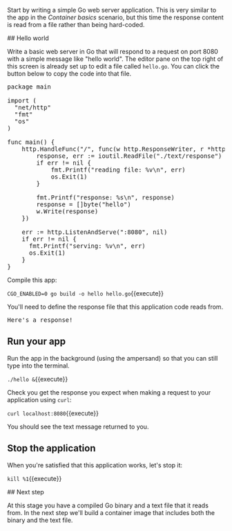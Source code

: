 Start by writing a simple Go web server application. This is very similar to the app in the *Container basics* scenario, but this time the response content is read from a file rather than being hard-coded. 

## Hello world

Write a basic web server in Go that will respond to a request on port 8080 with a simple message like "hello world". The editor pane on the top right of this screen is already set up to edit a file called `hello.go`. You can click the button below to copy the code into that file.

<pre class="file" data-filename="hello.go" data-target="replace">
package main

import (
  "net/http"
  "fmt"
  "os"
)

func main() {
	http.HandleFunc("/", func(w http.ResponseWriter, r *http.Request) {
		response, err := ioutil.ReadFile("./text/response")
		if err != nil {
			fmt.Printf("reading file: %v\n", err)
			os.Exit(1)
		}

		fmt.Printf("response: %s\n", response)
		response = []byte("hello")
		w.Write(response)
	})

	err := http.ListenAndServe(":8080", nil)
	if err != nil {
	  fmt.Printf("serving: %v\n", err)
	  os.Exit(1)
	}
}
</pre>

Compile this app:

`CGO_ENABLED=0 go build -o hello hello.go`{{execute}}

You'll need to define the response file that this application code reads from. 

<pre class="file" data-filename="text/response" data-target="replace">
Here's a response!
</pre>


## Run your app

Run the app in the background (using the ampersand) so that you can still type into the terminal.

`./hello &`{{execute}}

Check you get the response you expect when making a request to your application using `curl`:

`curl localhost:8080`{{execute}}

You should see the text message returned to you.

## Stop the application

When you're satisfied that this application works, let's stop it:

`kill %1`{{execute}}

## Next step

At this stage you have a compiled Go binary and a text file that it reads from. In the next step we'll build a container image that includes both the binary and the text file.
